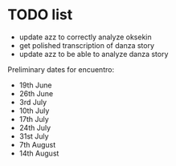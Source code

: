 # TODO list

* update azz to correctly analyze oksekin
* get polished transcription of danza story
* update azz to be able to analyze danza story


Preliminary dates for encuentro:

* 19th June
* 26th June
* 3rd July
* 10th July
* 17th July
* 24th July
* 31st July
* 7th August
* 14th August
